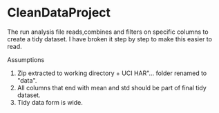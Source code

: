 # CleanDataProject
The run analysis file reads,combines and filters on specific columns to create a tidy dataset. I have broken it step by step to make this easier to read.

Assumptions
1) Zip extracted to working directory + UCI HAR"... folder renamed to "data".
2) All columns that end with mean and std should be part of final tidy dataset.
3) Tidy data form is wide.
